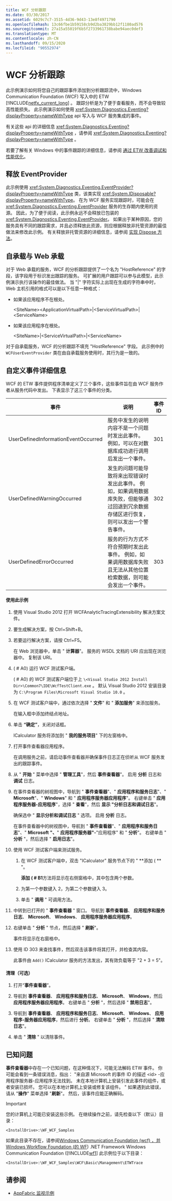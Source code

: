 ```yaml
---
title: WCF 分析跟踪
ms.date: 03/30/2017
ms.assetid: 6029c7c7-3515-4d36-9d43-13e8f4971790
ms.openlocfilehash: 13c66fbe1b59158cb9d2ba3829bb12f1180ad576
ms.sourcegitcommit: 27a15a55019f6b5f2733961738babe94aec0def3
ms.translationtype: MT
ms.contentlocale: zh-CN
ms.lasthandoff: 09/15/2020
ms.locfileid: "90552974"
---
```

# <a name="wcf-analytic-tracing"></a>WCF 分析跟踪
此示例演示如何将您自己的跟踪事件添加到分析跟踪流中，Windows Communication Foundation (WCF) 写入中的 ETW [!INCLUDE[netfx_current_long](../../../../includes/netfx-current-long-md.md)] 。 跟踪分析是为了便于查看服务，而不会导致较高性能损失。 此示例演示如何使用 <xref:System.Diagnostics.Eventing?displayProperty=nameWithType> api 写入与 WCF 服务集成的事件。  
  
 有关这些 api 的详细信息 <xref:System.Diagnostics.Eventing?displayProperty=nameWithType> ，请参阅 <xref:System.Diagnostics.Eventing?displayProperty=nameWithType> 。  
  
 若要了解有关 Windows 中的事件跟踪的详细信息，请参阅 [通过 ETW 改善调试和性能优化](/archive/msdn-magazine/2007/april/event-tracing-improve-debugging-and-performance-tuning-with-etw)。  
  
## <a name="disposing-eventprovider"></a>释放 EventProvider  
 此示例使用 <xref:System.Diagnostics.Eventing.EventProvider?displayProperty=nameWithType> 类，该类实现 <xref:System.IDisposable?displayProperty=nameWithType>。 在为 WCF 服务实现跟踪时，可能会在 <xref:System.Diagnostics.Eventing.EventProvider> 服务的生存期内使用的资源。 因此，为了便于阅读，此示例永远不会释放已包装的 <xref:System.Diagnostics.Eventing.EventProvider>。 如果出于某种原因，您的服务具有不同的跟踪需求，并且必须释放此资源，则应根据释放非托管资源的最佳做法来修改此示例。 有关释放非托管资源的详细信息，请参阅 [实现 Dispose 方法](../../../standard/garbage-collection/implementing-dispose.md)。  
  
## <a name="self-hosting-vs-web-hosting"></a>自承载与 Web 承载  
 对于 Web 承载的服务，WCF 的分析跟踪提供了一个名为 "HostReference" 的字段，该字段用于标识发出跟踪的服务。 可扩展的用户跟踪可以参与此模型，此示例演示执行该操作的最佳做法。 当 "&#124;" 字符实际上出现在生成的字符串中时，Web 主机引用的格式可以是以下任意一种格式：  
  
- 如果该应用程序不在根处。  
  
     \<SiteName>\<ApplicationVirtualPath>&#124;\<ServiceVirtualPath>&#124;\<ServiceName>  
  
- 如果该应用程序在根处。  
  
     \<SiteName>&#124;\<ServiceVirtualPath>&#124;\<ServiceName>  
  
 对于自承载服务，WCF 的分析跟踪不填充 "HostReference" 字段。 此示例中的 `WCFUserEventProvider` 类在由自承载服务使用时，其行为是一致的。  
  
## <a name="custom-event-details"></a>自定义事件详细信息  
 WCF 的 ETW 事件提供程序清单定义了三个事件，这些事件旨在由 WCF 服务作者从服务代码中发出。 下表显示了这三个事件的分类。  
  
|事件|说明|事件 ID|  
|-----------|-----------------|--------------|  
|UserDefinedInformationEventOccurred|服务中发生的说明内容不是一个问题时发出此事件。 例如，可以在对数据库成功进行调用后发出一个事件。|301|  
|UserDefinedWarningOccurred|发生的问题可能导致将来出现错误时发出此事件。 例如，如果调用数据库失败，但能够通过回退到冗余数据存储区进行恢复，则可以发出一个警告事件。|302|  
|UserDefinedErrorOccurred|服务的行为方式不符合预期时发出此事件。 例如，如果调用数据库失败且无法从其他位置检索数据，则可能会发出一个事件。|303|  
  
#### <a name="to-use-this-sample"></a>使用此示例  
  
1. 使用 Visual Studio 2012 打开 WCFAnalyticTracingExtensibility 解决方案文件。  
  
2. 要生成解决方案，按 Ctrl+Shift+B。  
  
3. 若要运行解决方案，请按 Ctrl+F5。  
  
     在 Web 浏览器中，单击 " **计算器**"。 服务的 WSDL 文档的 URI 应出现在浏览器中。 复制该 URI。  
  
4.  ( # A0) 运行 WCF 测试客户端。  
  
      ( # A0) 的 WCF 测试客户端位于上 `\<Visual Studio 2012 Install Dir>\Common7\IDE\WcfTestClient.exe` 。 默认 Visual Studio 2012 安装目录为 `C:\Program Files\Microsoft Visual Studio 10.0` 。  
  
5. 在 WCF 测试客户端中，通过依次选择 " **文件**" 和 " **添加服务**" 来添加服务。  
  
     在输入框中添加终结点地址。  
  
6. 单击 **“确定”**，关闭对话框。  
  
     ICalculator 服务将添加到 " **我的服务项目**" 下的左窗格中。  
  
7. 打开事件查看器应用程序。  
  
     在调用服务之前，请启动事件查看器并确保事件日志正在侦听从 WCF 服务发出的跟踪事件。  
  
8. 从 " **开始** " 菜单中选择 " **管理工具**"，然后 **事件查看器**"。 启用 **分析** 日志和 **调试** 日志。  
  
9. 在事件查看器的树视图中，导航到 " **事件查看器**"、" **应用程序和服务日志**"、" **Microsoft**"、" **Windows**" 和 " **应用程序服务器应用程序**"。 右键单击 " **应用程序服务器-应用程序**"，选择 " **查看**"，然后 **显示 "分析日志和调试日志**"。  
  
     确保选中 " **显示分析和调试日志** " 选项。 启用 **分析** 日志。  
  
     在事件查看器中的树视图中，导航到 " **事件查看器**"、" **应用程序和服务日志**"、" **Microsoft** **"、**" **应用程序服务器"-**"应用程序" 和 " **分析**"。 右键单击 " **分析** "，然后选择 " **启用日志**"。  
  
10. 使用 WCF 测试客户端来测试服务。  
  
    1. 在 WCF 测试客户端中，双击 "ICalculator" 服务节点下的 " **添加 ( ** "。  
  
         **添加 ( # B1**方法将显示在右侧窗格中，其中包含两个参数。  
  
    2. 为第一个参数键入 2，为第二个参数键入 3。  
  
    3. 单击 " **调用** " 可调用方法。  
  
11. 中转到已打开的 " **事件查看器** " 窗口。 导航到 **事件查看器**、 **应用程序和服务日志**、 **Microsoft**、 **Windows**、 **应用程序服务器应用程序**。  
  
12. 右键单击 " **分析** " 节点，然后选择 " **刷新**"。  
  
     事件将显示在右窗格中。  
  
13. 使用 ID 303 来查找事件，然后双击该事件将其打开，并检查其内容。  
  
     此事件由 `Add()` ICalculator 服务的方法发出，其有效负载等于 "2 + 3 = 5"。  
  
#### <a name="to-clean-up-optional"></a>清理（可选）  
  
1. 打开“**事件查看器**”。  
  
2. 导航到 **事件查看器**、 **应用程序和服务日志**、 **Microsoft**、 **Windows**，然后 **应用程序服务器应用程序**。 右键单击 " **分析** "，然后选择 " **禁用日志**"。  
  
3. 导航到 **事件查看器**、 **应用程序和服务日志**、 **Microsoft**、 **Windows**、 **应用程序-服务器应用程序**，然后进行 **分析**。 右键单击 " **分析** "，然后选择 " **清除日志**"。  
  
4. 单击 " **清除** " 以清除事件。  
  
## <a name="known-issue"></a>已知问题  
 **事件查看器**中存在一个已知问题，在这种情况下，可能无法解码 ETW 事件。 你可能会看到一条错误消息，指出： "来自源 Microsoft 的事件 ID 的描述 \<id> -应用程序服务器-应用程序无法找到。 未在本地计算机上安装引发此事件的组件，或者安装已损坏。 您可以在本地计算机上安装或修复该组件。 " 如果遇到此错误，请从 "**操作**" 菜单选择 "**刷新**"。 然后，该事件应能正确解码。  
  
> [!IMPORTANT]
> 您的计算机上可能已安装这些示例。 在继续操作之前，请先检查以下（默认）目录：  
>
> `<InstallDrive>:\WF_WCF_Samples`  
>
> 如果此目录不存在，请参阅[Windows Communication Foundation (wcf) ，并 Windows Workflow Foundation (的 WF](https://www.microsoft.com/download/details.aspx?id=21459)) .NET Framework Windows Communication Foundation ([!INCLUDE[wf1](../../../../includes/wf1-md.md)] 此示例位于以下目录：  
>
> `<InstallDrive>:\WF_WCF_Samples\WCF\Basic\Management\ETWTrace`  
  
## <a name="see-also"></a>请参阅

- [AppFabric 监视示例](/previous-versions/appfabric/ff383407(v=azure.10))
